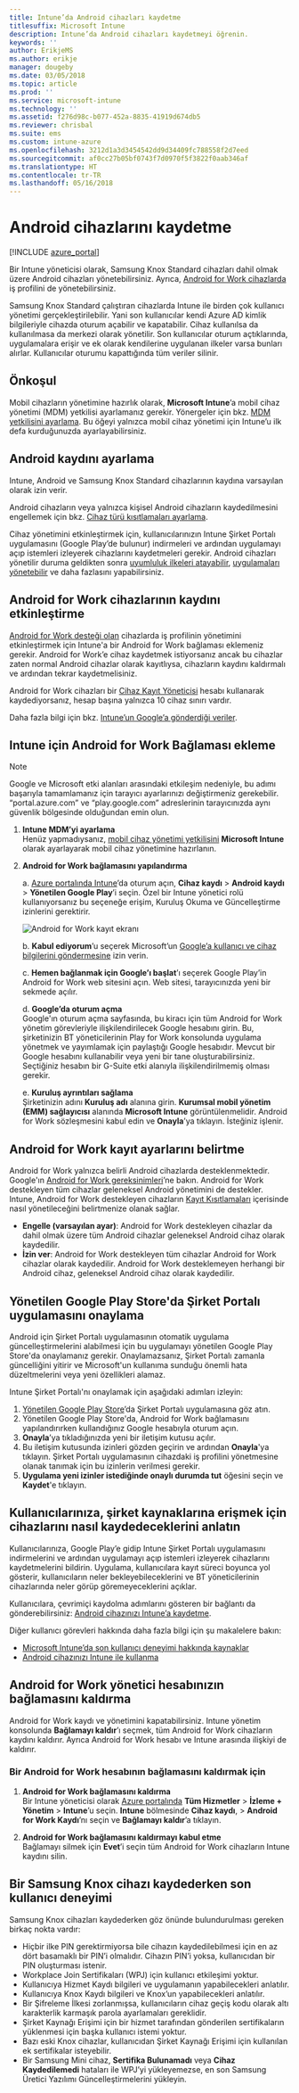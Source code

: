 ```yaml
---
title: Intune’da Android cihazları kaydetme
titlesuffix: Microsoft Intune
description: Intune’da Android cihazları kaydetmeyi öğrenin.
keywords: ''
author: ErikjeMS
ms.author: erikje
manager: dougeby
ms.date: 03/05/2018
ms.topic: article
ms.prod: ''
ms.service: microsoft-intune
ms.technology: ''
ms.assetid: f276d98c-b077-452a-8835-41919d674db5
ms.reviewer: chrisbal
ms.suite: ems
ms.custom: intune-azure
ms.openlocfilehash: 3212d1a3d3454542dd9d34409fc788558f2d7eed
ms.sourcegitcommit: af0cc27b05bf0743f7d0970f5f3822f0aab346af
ms.translationtype: HT
ms.contentlocale: tr-TR
ms.lasthandoff: 05/16/2018
---
```

# <a name="enroll-android-devices"></a>Android cihazlarını kaydetme

[!INCLUDE [azure_portal](./includes/azure_portal.md)]

Bir Intune yöneticisi olarak, Samsung Knox Standard cihazları dahil olmak üzere Android cihazları yönetebilirsiniz. Ayrıca, [Android for Work cihazlarda](#enable-enrollment-of-android-for-work-devices) iş profilini de yönetebilirsiniz.

Samsung Knox Standard çalıştıran cihazlarda Intune ile birden çok kullanıcı yönetimi gerçekleştirilebilir. Yani son kullanıcılar kendi Azure AD kimlik bilgileriyle cihazda oturum açabilir ve kapatabilir. Cihaz kullanılsa da kullanılmasa da merkezi olarak yönetilir. Son kullanıcılar oturum açtıklarında, uygulamalara erişir ve ek olarak kendilerine uygulanan ilkeler varsa bunları alırlar. Kullanıcılar oturumu kapattığında tüm veriler silinir.

## <a name="prerequisite"></a>Önkoşul

Mobil cihazların yönetimine hazırlık olarak, **Microsoft Intune**’a mobil cihaz yönetimi (MDM) yetkilisi ayarlamanız gerekir. Yönergeler için bkz. [MDM yetkilisini ayarlama](mdm-authority-set.md). Bu öğeyi yalnızca mobil cihaz yönetimi için Intune’u ilk defa kurduğunuzda ayarlayabilirsiniz.

## <a name="set-up-android-enrollment"></a>Android kaydını ayarlama

Intune, Android ve Samsung Knox Standard cihazlarının kaydına varsayılan olarak izin verir.

Android cihazların veya yalnızca kişisel Android cihazların kaydedilmesini engellemek için bkz. [Cihaz türü kısıtlamaları ayarlama](enrollment-restrictions-set.md).

Cihaz yönetimini etkinleştirmek için, kullanıcılarınızın Intune Şirket Portalı uygulamasını (Google Play’de bulunur) indirmeleri ve ardından uygulamayı açıp istemleri izleyerek cihazlarını kaydetmeleri gerekir. Android cihazları yönetilir duruma geldikten sonra [uyumluluk ilkeleri atayabilir](compliance-policy-create-android.md), [uygulamaları yönetebilir](app-management.md) ve daha fazlasını yapabilirsiniz.

## <a name="enable-enrollment-of-android-for-work-devices"></a>Android for Work cihazlarının kaydını etkinleştirme

[Android for Work desteği olan](https://support.google.com/work/android/answer/6174145?hl=en&ref_topic=6151012) cihazlarda iş profilinin yönetimini etkinleştirmek için Intune'a bir Android for Work bağlaması eklemeniz gerekir. Android for Work’e cihaz kaydetmek istiyorsanız ancak bu cihazlar zaten normal Android cihazlar olarak kayıtlıysa, cihazların kaydını kaldırmalı ve ardından tekrar kaydetmelisiniz.

Android for Work cihazları bir [Cihaz Kayıt Yöneticisi](device-enrollment-manager-enroll.md) hesabı kullanarak kaydediyorsanız, hesap başına yalnızca 10 cihaz sınırı vardır.

Daha fazla bilgi için bkz. [Intune’un Google’a gönderdiği veriler](data-intune-sends-to-google.md).

## <a name="add-android-for-work-binding-for-intune"></a>Intune için Android for Work Bağlaması ekleme

> [!NOTE]
> Google ve Microsoft etki alanları arasındaki etkileşim nedeniyle, bu adımı başarıyla tamamlamanız için tarayıcı ayarlarınızı değiştirmeniz gerekebilir.  “portal.azure.com” ve “play.google.com” adreslerinin tarayıcınızda aynı güvenlik bölgesinde olduğundan emin olun.

1. **Intune MDM’yi ayarlama**<br>
Henüz yapmadıysanız, [mobil cihaz yönetimi yetkilisini](mdm-authority-set.md) **Microsoft Intune** olarak ayarlayarak mobil cihaz yönetimine hazırlanın.
2. **Android for Work bağlamasını yapılandırma**<br>
    
   a. [Azure portalında Intune](https://aka.ms/intuneportal)’da oturum açın, **Cihaz kaydı** > **Android kaydı** > **Yönetilen Google Play**’i seçin.  Özel bir Intune yönetici rolü kullanıyorsanız bu seçeneğe erişim, Kuruluş Okuma ve Güncelleştirme izinlerini gerektirir.
   
   ![Android for Work kayıt ekranı](./media/android-work-bind.png)

   b. **Kabul ediyorum**’u seçerek Microsoft’un [Google’a kullanıcı ve cihaz bilgilerini göndermesine](data-intune-sends-to-google.md) izin verin. 
   
   c. **Hemen bağlanmak için Google’ı başlat**’ı seçerek Google Play’in Android for Work web sitesini açın. Web sitesi, tarayıcınızda yeni bir sekmede açılır.
  
   d. **Google’da oturum açma**<br>
   Google'ın oturum açma sayfasında, bu kiracı için tüm Android for Work yönetim görevleriyle ilişkilendirilecek Google hesabını girin. Bu, şirketinizin BT yöneticilerinin Play for Work konsolunda uygulama yönetmek ve yayımlamak için paylaştığı Google hesabıdır. Mevcut bir Google hesabını kullanabilir veya yeni bir tane oluşturabilirsiniz.  Seçtiğiniz hesabın bir G-Suite etki alanıyla ilişkilendirilmemiş olması gerekir.

   e. **Kuruluş ayrıntıları sağlama**<br>
   Şirketinizin adını **Kuruluş adı** alanına girin. **Kurumsal mobil yönetim (EMM) sağlayıcısı** alanında **Microsoft Intune** görüntülenmelidir. Android for Work sözleşmesini kabul edin ve **Onayla**’ya tıklayın. İsteğiniz işlenir.

## <a name="specify-android-for-work-enrollment-settings"></a>Android for Work kayıt ayarlarını belirtme
Android for Work yalnızca belirli Android cihazlarda desteklenmektedir. Google'ın [Android for Work gereksinimleri](https://support.google.com/work/android/answer/6174145?hl=en&ref_topic=6151012%20style=%22target=new_window%22)’ne bakın. Android for Work destekleyen tüm cihazlar geleneksel Android yönetimini de destekler. Intune, Android for Work destekleyen cihazların [Kayıt Kısıtlamaları](enrollment-restrictions-set.md) içerisinde nasıl yönetileceğini belirtmenize olanak sağlar.

- **Engelle (varsayılan ayar)**: Android for Work destekleyen cihazlar da dahil olmak üzere tüm Android cihazlar geleneksel Android cihaz olarak kaydedilir.
- **İzin ver**: Android for Work destekleyen tüm cihazlar Android for Work cihazlar olarak kaydedilir. Android for Work desteklemeyen herhangi bir Android cihaz, geleneksel Android cihaz olarak kaydedilir.

## <a name="approve-the-company-portal-app-in-the-managed-google-play-store"></a>Yönetilen Google Play Store'da Şirket Portalı uygulamasını onaylama
Android için Şirket Portalı uygulamasının otomatik uygulama güncelleştirmelerini alabilmesi için bu uygulamayı yönetilen Google Play Store'da onaylamanız gerekir. Onaylamazsanız, Şirket Portalı zamanla güncelliğini yitirir ve Microsoft'un kullanıma sunduğu önemli hata düzeltmelerini veya yeni özellikleri alamaz.

Intune Şirket Portalı'nı onaylamak için aşağıdaki adımları izleyin:

1.  [Yönetilen Google Play Store](https://play.google.com/work/apps/details?id=com.microsoft.windowsintune.companyportal)’da Şirket Portalı uygulamasına göz atın.
2.  Yönetilen Google Play Store'da, Android for Work bağlamasını yapılandırırken kullandığınız Google hesabıyla oturum açın.
3.  **Onayla**’ya tıkladığınızda yeni bir iletişim kutusu açılır.
4.  Bu iletişim kutusunda izinleri gözden geçirin ve ardından **Onayla**'ya tıklayın. Şirket Portalı uygulamasının cihazdaki iş profilini yönetmesine olanak tanımak için bu izinlerin verilmesi gerekir.
5.  **Uygulama yeni izinler istediğinde onaylı durumda tut** öğesini seçin ve **Kaydet**'e tıklayın.

<!--  ## Next steps for Android for Work
After configuring the Android for Work binding and settings, you can do the following:
- [Deploy Android for Work apps](android-for-work-apps.md)
- [Add Android for Work configuration policies](android-for-work-policy-settings-in-microsoft-intune.md)  -->

## <a name="tell-your-users-how-to-enroll-their-devices-to-access-company-resources"></a>Kullanıcılarınıza, şirket kaynaklarına erişmek için cihazlarını nasıl kaydedeceklerini anlatın

Kullanıcılarınıza, Google Play’e gidip Intune Şirket Portalı uygulamasını indirmelerini ve ardından uygulamayı açıp istemleri izleyerek cihazlarını kaydetmelerini bildirin. Uygulama, kullanıcılara kayıt süreci boyunca yol gösterir, kullanıcıların neler bekleyebileceklerini ve BT yöneticilerinin cihazlarında neler görüp göremeyeceklerini açıklar.

Kullanıcılara, çevrimiçi kaydolma adımlarını gösteren bir bağlantı da gönderebilirsiniz: [Android cihazınızı Intune’a kaydetme](https://docs.microsoft.com/intune-user-help/enroll-your-device-in-intune-android).

Diğer kullanıcı görevleri hakkında daha fazla bilgi için şu makalelere bakın:

- [Microsoft Intune’da son kullanıcı deneyimi hakkında kaynaklar](end-user-educate.md)
- [Android cihazınızı Intune ile kullanma](https://docs.microsoft.com/intune-user-help/using-your-android-device-with-intune)

## <a name="unbind-your-android-for-work-administrative-account"></a>Android for Work yönetici hesabınızın bağlamasını kaldırma

Android for Work kaydı ve yönetimini kapatabilirsiniz. Intune yönetim konsolunda **Bağlamayı kaldır**’ı seçmek, tüm Android for Work cihazların kaydını kaldırır. Ayrıca Android for Work hesabı ve Intune arasında ilişkiyi de kaldırır.

### <a name="to-unbind-an-android-for-work-account"></a>Bir Android for Work hesabının bağlamasını kaldırmak için

1. **Android for Work bağlamasını kaldırma**<br>
    Bir Intune yöneticisi olarak [Azure portalında](https://portal.azure.com) **Tüm Hizmetler** > **İzleme + Yönetim** > **Intune**’u seçin.  **Intune** bölmesinde **Cihaz kaydı**, > **Android for Work Kaydı**’nı seçin ve **Bağlamayı kaldır**’a tıklayın.

2. **Android for Work bağlamasını kaldırmayı kabul etme**<br>
  Bağlamayı silmek için **Evet**’i seçin tüm Android for Work cihazların Intune kaydını silin.

## <a name="end-user-experience-when-enrolling-a-samsung-knox-device"></a>Bir Samsung Knox cihazı kaydederken son kullanıcı deneyimi
Samsung Knox cihazları kaydederken göz önünde bulundurulması gereken birkaç nokta vardır:
-   Hiçbir ilke PIN gerektirmiyorsa bile cihazın kaydedilebilmesi için en az dört basamaklı bir PIN’i olmalıdır. Cihazın PIN’i yoksa, kullanıcıdan bir PIN oluşturması istenir.
-   Workplace Join Sertifikaları (WPJ) için kullanıcı etkileşimi yoktur.
-   Kullanıcıya Hizmet Kaydı bilgileri ve uygulamanın yapabilecekleri anlatılır.
-   Kullanıcıya Knox Kaydı bilgileri ve Knox’un yapabilecekleri anlatılır.
-   Bir Şifreleme İlkesi zorlanmışsa, kullanıcıların cihaz geçiş kodu olarak altı karakterlik karmaşık parola ayarlamaları gereklidir.
-   Şirket Kaynağı Erişimi için bir hizmet tarafından gönderilen sertifikaların yüklenmesi için başka kullanıcı istemi yoktur.
- Bazı eski Knox cihazlar, kullanıcıdan Şirket Kaynağı Erişimi için kullanılan ek sertifikalar isteyebilir.
- Bir Samsung Mini cihaz, **Sertifika Bulunamadı** veya **Cihaz Kaydedilemedi** hataları ile WPJ’yi yükleyemezse, en son Samsung Üretici Yazılımı Güncelleştirmelerini yükleyin.
